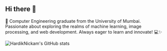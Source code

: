 ## Hi there 👋

<!--
**HardikNickam/HardikNickam** is a ✨ _special_ ✨ repository because its `README.md` (this file) appears on your GitHub profile.

Here are some ideas to get you started:

- 🔭 I’m currently working on ...
- 🌱 I’m currently learning ...
- 👯 I’m looking to collaborate on ...
- 🤔 I’m looking for help with ...
- 💬 Ask me about ...
- 📫 How to reach me: ...
- 😄 Pronouns: ...
- ⚡ Fun fact: ...
-->
🚀 Computer Engineering graduate from the University of Mumbai. Passionate about exploring the realms of machine learning, image processing, and web development. Always eager to learn and innovate! 💻✨

![HardikNickam's GitHub stats](https://github-readme-stats.vercel.app/api?username=HardikNickam&show_icons=true&theme=transparent)

